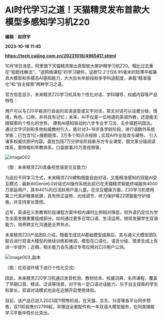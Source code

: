 # AI时代学习之道！天猫精灵发布首款大模型多感知学习机Z20
**编辑：赵欣宇**

**2023-10-18 11:45**

**https://tech.caijing.com.cn/20231018/4965417.shtml**

10月18日消息，阿里旗下天猫精灵推出真智能大屏护眼学习机Z20。相比过去重在“拍题找解法”、“送网络课程”的学习硬件，这款12.2寸仅6.95毫米的轻薄平板兼具大模型和多模态AI感知能力，大大拉长年龄段和多学科适配度，承载“精准强化”和“自主探索”两种学习之道。

官方信息显示，未来精灵Z20学习机具有个性化对话、学科辅导、权威内容等产品特性：

用户可以与Z20平板进行自由的双语语音或文字对话，英文对话可以设置分级、情境，角色，口吻，并将具有记忆；未来，AI不仅是一位地道的英语外教，还是能无限探索的个性化的世界。 建构AI感知驱动的六步专业学习法、五步错题巩固法。通过文字识别和多地权威教材引入，能针对3~18岁各学龄阶段，进行语数外系统学练；已包含1亿+搜题题库、3万多个知识点视频；实现AI作业批改与辅导。 引入诸多权威优质IP内容。首批包括7万分钟全阶段新东方专业课堂，朗文家分级阅读体系，蒙特梭利早教体系，口袋故事20万音视频等。

![image002](https://tx2.cdn.caijing.com.cn/2023/1018/1697625256309.jpg)

（图：未来精灵Z20具备视觉语音交互能力）

为适应不同学习方式，未来精灵Z20建构既能自由对话，又能精准感知的双能AI交互模式：最新AliGenie6.0对话式AI操作系统此前已在天猫精灵智能终端服务4000万家庭用户，其中40%的日活跃用户是儿童。在交互健康方面，Z20学习机使用第三代真护眼类纸屏，具有矫正姿势、光线调节、听力保护等22项智能守护措施，并支持家长管控。

近年，英语在义务教育阶段课程方案中校内课时比例相对降低，但外语仍定位为学生全面发展重要组成部分。如何通过更多日常口语、生活运用，继续发展学生双语能力，培养跨文化沟通是业界热点。

未来精灵Z20产品团队介绍，随着生成式AI基础模型成熟后，其与通义大模型团队联合进行双语大模型的继续训练和微调，模型在口语化、语言分级、情景生成上有进一步提升；近期，相关能力会先通过专项应用对Z20用户公测。

![image003_副本](https://tx2.cdn.caijing.com.cn/2023/1018/1697625308382.jpg)

（图：在双语环境下进行个性化交流）

因此，未来精灵Z20学习机通过发音检测、教材绘本、权威词典、名师课程，覆盖了早期口音、精读、泛读等场景，对于有一定口语对话能力、乐于自主探索的学生和家长，双语对话模式也会在近期开启使用体验。

目前，该产品已进入2023双11预售阶段，在天猫、京东、抖音等各平台同步预售，双11阶段售价2799起，并赠送全套配件和一年双语大模型服务，在同类旗舰学习平板中性价比突出。